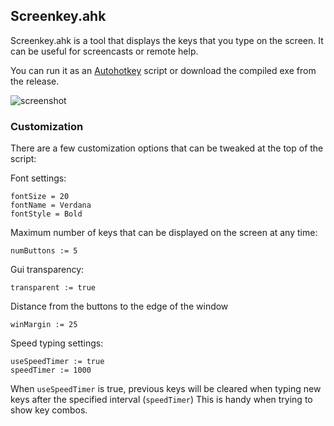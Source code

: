 ## Screenkey.ahk

Screenkey.ahk is a tool that displays the keys that you type on the screen.
It can be useful for screencasts or remote help.

You can run it as an [Autohotkey](http://www.autohotkey.com/) script or download the compiled exe from the release.

![screenshot](https://cloud.githubusercontent.com/assets/981184/5126844/7eb761e6-70d0-11e4-9ba9-136273490cab.png)

### Customization

There are a few customization options that can be tweaked at the top of the script:

Font settings:

    fontSize = 20
    fontName = Verdana
    fontStyle = Bold

Maximum number of keys that can be displayed on the screen at any time:

    numButtons := 5

Gui transparency:

    transparent := true

Distance from the buttons to the edge of the window
    
    winMargin := 25

Speed typing settings:

    useSpeedTimer := true
    speedTimer := 1000

When `useSpeedTimer` is true, previous keys will be cleared when typing new keys after the specified interval (`speedTimer`)
This is handy when trying to show key combos.


